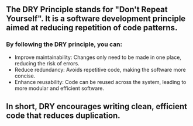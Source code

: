 ## The DRY Principle stands for "Don't Repeat Yourself". It is a software development principle aimed at reducing repetition of code patterns.

### By following the DRY principle, you can:

- Improve maintainability: Changes only need to be made in one place, reducing the risk of errors.
- Reduce redundancy: Avoids repetitive code, making the software more concise.
- Enhance reusability: Code can be reused across the system, leading to more modular and efficient software.

## In short, DRY encourages writing clean, efficient code that reduces duplication.

